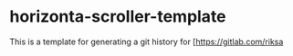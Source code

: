 # horizonta-scroller-template
This is a template for generating a git history for 
[https://gitlab.com/riksa